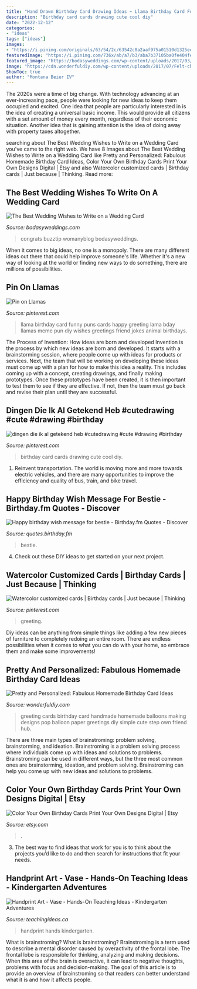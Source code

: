 ```yaml
---
title: "Hand Drawn Birthday Card Drawing Ideas ~ Llama Birthday Card Funny Puns Cards Happy Greeting Lama Bday Llamas Meme Pun Diy Wishes Greetings Friend Jokes Animal Birthdays"
description: "Birthday card cards drawing cute cool diy"
date: "2022-12-12"
categories:
- "ideas"
tags: ["ideas"]
images:
- "https://i.pinimg.com/originals/63/54/2c/63542c8a2aaf975a01510d1325eeec7b.jpg"
featuredImage: "https://i.pinimg.com/736x/ab/a7/b3/aba7b37105ba0fe404fe0cc200e56cea.jpg"
featured_image: "https://bodasyweddings.com/wp-content/uploads/2017/03/Funny-Wedding-Card.jpg"
image: "https://cdn.wonderfuldiy.com/wp-content/uploads/2017/07/Felt-chick-and-paper-balloon-embroidery-card.jpg"
ShowToc: true
author: "Montana Beier IV"
---
```



The 2020s were a time of big change. With technology advancing at an ever-increasing pace, people were looking for new ideas to keep them occupied and excited. One idea that people are particularly interested in is the idea of creating a universal basic income. This would provide all citizens with a set amount of money every month, regardless of their economic situation. Another idea that is gaining attention is the idea of doing away with property taxes altogether.

	

		
searching about The Best Wedding Wishes to Write on a Wedding Card you've came to the right web. We have 8 Images about The Best Wedding Wishes to Write on a Wedding Card like Pretty and Personalized: Fabulous Homemade Birthday Card Ideas, Color Your Own Birthday Cards Print Your Own Designs Digital | Etsy and also Watercolor customized cards | Birthday cards | Just because | Thinking. Read more:
		
    
## The Best Wedding Wishes To Write On A Wedding Card

<img loading=lazy src="https://bodasyweddings.com/wp-content/uploads/2017/03/Funny-Wedding-Card.jpg" onerror="this.onerror=null;this.src='https://tse1.mm.bing.net/th?id=OIP.bxl-1c0fwU3BkvN107GOhwAAAA&amp;pid=15.1';" alt="The Best Wedding Wishes to Write on a Wedding Card">

_Source: bodasyweddings.com_

>congrats buzztip womanyblog bodasyweddings. 

	

When it comes to big ideas, no one is a monopoly. There are many different ideas out there that could help improve someone's life. Whether it's a new way of looking at the world or finding new ways to do something, there are millions of possibilities. 

    
## Pin On Llamas

<img loading=lazy src="https://i.pinimg.com/736x/bd/d3/6b/bdd36bc7e0cb9bea25891ed7433e9897--th-birthday-funny-birthday-card.jpg" onerror="this.onerror=null;this.src='https://tse3.mm.bing.net/th?id=OIP.uiwjiMYjjBgOTZNOQ-QzYwHaJ4&amp;pid=15.1';" alt="Pin on Llamas">

_Source: pinterest.com_

>llama birthday card funny puns cards happy greeting lama bday llamas meme pun diy wishes greetings friend jokes animal birthdays. 

	

The Process of Invention: How ideas are born and developed
Invention is the process by which new ideas are born and developed. It starts with a brainstorming session, where people come up with ideas for products or services. Next, the team that will be working on developing these ideas must come up with a plan for how to make this idea a reality. This includes coming up with a concept, creating drawings, and finally making prototypes. Once these prototypes have been created, it is then important to test them to see if they are effective. If not, then the team must go back and revise their plan until they are successful.

    
## Dingen Die Ik Al Getekend Heb #cutedrawing #cute #drawing #birthday

<img loading=lazy src="https://i.pinimg.com/736x/ab/a7/b3/aba7b37105ba0fe404fe0cc200e56cea.jpg" onerror="this.onerror=null;this.src='https://tse1.mm.bing.net/th?id=OIP.JicDRC4d4m8kUmde-GYtLgAAAA&amp;pid=15.1';" alt="dingen die ik al getekend heb #cutedrawing #cute #drawing #birthday">

_Source: pinterest.com_

>birthday card cards drawing cute cool diy. 

	

1) Reinvent transportation. The world is moving more and more towards electric vehicles, and there are many opportunities to improve the efficiency and quality of bus, train, and bike travel. 

    
## Happy Birthday Wish Message For Bestie - Birthday.fm Quotes - Discover

<img loading=lazy src="https://quotes.birthday.fm/wp-content/uploads/2021/02/1612757648_440_notitle.jpg" onerror="this.onerror=null;this.src='https://tse4.mm.bing.net/th?id=OIP.A8J2fdKZYsnFakRnwN7AQQHaJ4&amp;pid=15.1';" alt="Happy birthday wish message for bestie - Birthday.fm Quotes - Discover">

_Source: quotes.birthday.fm_

>bestie. 

	

4. Check out these DIY ideas to get started on your next project.

    
## Watercolor Customized Cards | Birthday Cards | Just Because | Thinking

<img loading=lazy src="https://i.pinimg.com/originals/63/54/2c/63542c8a2aaf975a01510d1325eeec7b.jpg" onerror="this.onerror=null;this.src='https://tse1.mm.bing.net/th?id=OIP.eQC7qjIo6uuRUYjP2jcZ2QHaJ4&amp;pid=15.1';" alt="Watercolor customized cards | Birthday cards | Just because | Thinking">

_Source: pinterest.com_

>greeting. 

	

Diy ideas can be anything from simple things like adding a few new pieces of furniture to completely redoing an entire room. There are endless possibilities when it comes to what you can do with your home, so embrace them and make some improvements!

    
## Pretty And Personalized: Fabulous Homemade Birthday Card Ideas

<img loading=lazy src="https://cdn.wonderfuldiy.com/wp-content/uploads/2017/07/Felt-chick-and-paper-balloon-embroidery-card.jpg" onerror="this.onerror=null;this.src='https://tse3.mm.bing.net/th?id=OIP.yOiBcaJyrktggoBvSa9vdAHaJ3&amp;pid=15.1';" alt="Pretty and Personalized: Fabulous Homemade Birthday Card Ideas">

_Source: wonderfuldiy.com_

>greeting cards birthday card handmade homemade balloons making designs pop balloon paper greetings diy simple cute step own friend hub. 

	

There are three main types of brainstroming: problem solving, brainstorming, and ideation.
Brainstroming is a problem solving process where individuals come up with ideas and solutions to problems. Brainstroming can be used in different ways, but the three most common ones are brainstorming, ideation, and problem solving. Brainstroming can help you come up with new ideas and solutions to problems.

    
## Color Your Own Birthday Cards Print Your Own Designs Digital | Etsy

<img loading=lazy src="https://i.etsystatic.com/13382819/r/il/4d2ceb/1106995916/il_794xN.1106995916_95ap.jpg" onerror="this.onerror=null;this.src='https://tse4.mm.bing.net/th?id=OIP.wUw0ayDQQHFtTi5xjL7yIAHaFj&amp;pid=15.1';" alt="Color Your Own Birthday Cards Print Your Own Designs Digital | Etsy">

_Source: etsy.com_

>. 

	

3. The best way to find ideas that work for you is to think about the projects you’d like to do and then search for instructions that fit your needs.

    
## Handprint Art - Vase - Hands-On Teaching Ideas - Kindergarten Adventures

<img loading=lazy src="http://teachingideas.ca/wp-content/uploads/2018/10/PicsArt_10-16-10.33.21.png" onerror="this.onerror=null;this.src='https://tse3.mm.bing.net/th?id=OIP.xBDkUiSUHKjPNExvOsX43AHaCz&amp;pid=15.1';" alt="Handprint Art - Vase - Hands-On Teaching Ideas - Kindergarten Adventures">

_Source: teachingideas.ca_

>handprint hands kindergarten. 

	

What is brainstroming?
What is brainstroming? Brainstroming is a term used to describe a mental disorder caused by overactivity of the frontal lobe. The frontal lobe is responsible for thinking, analyzing and making decisions. When this area of the brain is overactive, it can lead to negative thoughts, problems with focus and decision-making. The goal of this article is to provide an overview of brainstroming so that readers can better understand what it is and how it affects people.

